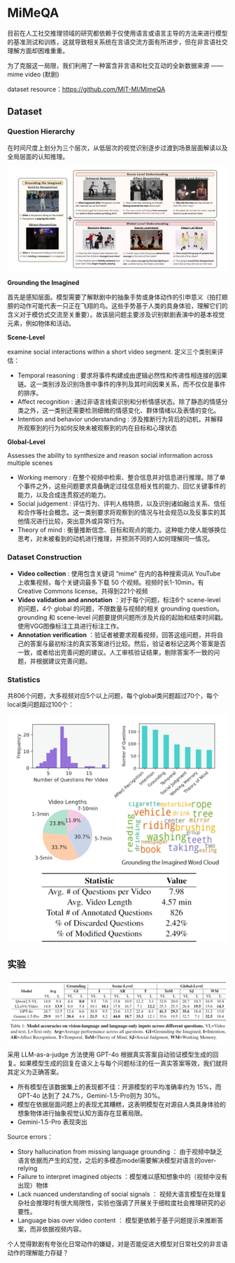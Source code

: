 # MiMeQA

目前在人工社交推理领域的研究都依赖于仅使用语言或语言主导的方法来进行模型的基准测试和训练，这就导致相关系统在言语交流方面有所进步，但在非言语社交理解方面却困难重重。

为了克服这一局限，我们利用了一种富含非言语和社交互动的全新数据来源 —— mime video (默剧)

dataset resource：https://github.com/MIT-MI/MimeQA

## Dataset

### Question Hierarchy

在时间尺度上划分为三个层次，从低层次的视觉识别逐步过渡到场景层面解读以及全局层面的认知推理。

![image-20250511172744560](./MiMeQA.assets/image-20250511172744560.png)

**Grounding the Imagined** 

首先是感知层面。模型需要了解默剧中的抽象手势或身体动作的引申意义（拍打翅膀的动作可能代表一只正在飞翔的鸟。这些手势基于人类的具身体验，理解它们的含义对于模仿式交流至关重要）。故该层问题主要涉及识别默剧表演中的基本视觉元素，例如物体和活动。

**Scene-Level** 

examine social interactions within a short video segment. 定义三个类别来评估：

- Temporal reasoning : 要求将事件构建成由逻辑必然性和传递性相连接的因果链。这一类别涉及识别场景中事件的序列及其时间因果关系，而不仅仅是事件的排序。
- Affect recognition : 通过非语言线索识别和分析情感状态。除了静态的情感分类之外，这一类别还需要检测细微的情感变化、群体情绪以及表情的变化。
- Intention and behavior understanding : 涉及推断行为背后的动机，并解释所观察到的行为如何反映未被观察到的内在目标和心理状态

**Global-Level**

Assesses the ability to synthesize and reason social information across multiple scenes

- Working memory : 在整个视频中检索、整合信息并对信息进行推理。除了单个事件之外，这些问题要求具备确定过往信息相关性的能力、回忆关键事件的能力，以及合成连贯叙述的能力。
- Social judgement : 评估行为、评判人格特质，以及识别诸如融洽关系、信任和合作等社会概念。这一类别要求将观察到的情况与社会规范以及反事实的其他情况进行比较，突出意外或异常行为。
- Theory of mind : 衡量推断信念、目标和观点的能力。这种能力使人能够换位思考，对未被看到的动机进行推理，并预测不同的人如何理解同一情况。



### Dataset Construction

- **Video collection** : 使用包含关键词 “mime” 在内的各种搜索词从 YouTube 上收集视频，每个关键词最多下载 50 个视频。视频时长1-10min，有 Creative Commons license。共得到221个视频
- **Video validation and annotation** ：对于每个问题，标注6个 scene-level 的问题，4个 global 的问题，不限数量与视频的相关 grounding question。grounding 和 scene-level 问题要提供问题所涉及片段的起始和结束时间戳。使用VGG图像标注工具进行标注工作。
- **Annotation verification** ：验证者被要求观看视频，回答这组问题，并将自己的答案与最初标注的真实答案进行比较。然后，验证者标记这两个答案是否一致，或者给出完善问题的建议。人工审核验证结果，剔除答案不一致的问题，并根据建议完善问题。

### Statistics

共806个问题，大多视频对应5个以上问题，每个global类问题超过70个，每个local类问题超过100个：

![image-20250518215430905](./MiMeQA.assets/image-20250518215430905.png)

## 实验

![image-20250518220600194](./MiMeQA.assets/image-20250518220600194.png)

采用 LLM-as-a-judge 方法使用 GPT-4o 根据真实答案自动验证模型生成的回复。如果模型生成的回复在语义上与每个问题标注的任一真实答案等效，我们就将其定义为正确答案。

- 所有模型在该数据集上的表现都不佳：开源模型的平均准确率约为 15%，而 GPT-4o 达到了 24.7%，Gemini-1.5-Pro则为 30%。
- 模型在依据层面问题上的表现尤其糟糕，这表明模型在对源自人类具身体验的想象物体进行抽象视觉认知方面存在显著局限。
- Gemini-1.5-Pro 表现突出

Source errors：

- Story hallucination from missing language grounding ： 由于视频中缺乏语言依据而产生的幻觉，之后的多模态model需要解决模型对语言的over-relying
- Failure to interpret imagined objects ：模型难以感知想象中的（视频中没有出现）物体
- Lack nuanced understanding of social signals ： 视频大语言模型在处理复杂社会推理时有很大局限性，实验也强调了开展关于细粒度社会推理研究的必要性。
- Language bias over video content ： 模型更依赖于基于问题提示来推断答案，而非依据视频内容。



个人觉得默剧有夸张化日常动作的嫌疑，对是否能促进大模型对日常社交的非言语动作的理解能力存疑？




















